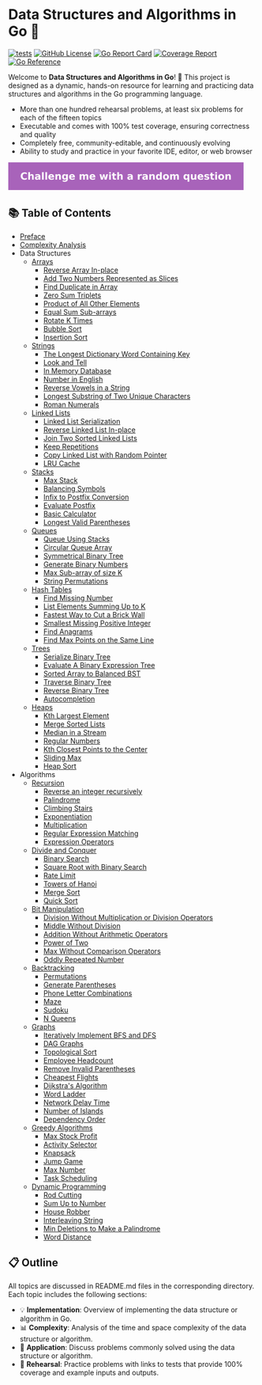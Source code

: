 # Data Structures and Algorithms in Go 🚀

[![tests](https://github.com/spring1843/go-dsa/actions/workflows/tests.yaml/badge.svg)](https://github.com/spring1843/go-dsa/actions/workflows/tests.yaml)
[![GitHub License](https://img.shields.io/badge/License-Apache%202.0-ff69b4.svg)](https://github.com/aws/karpenter/blob/main/LICENSE)
[![Go Report Card](https://goreportcard.com/badge/github.com/spring1843/go-dsa)](https://goreportcard.com/report/github.com/spring1843/go-dsa)
[![Coverage Report](https://coveralls.io/repos/github/spring1843/go-dsa/badge.svg?branch=main)](https://coveralls.io/github/spring1843/go-dsa?branch=main)
[![Go Reference](https://pkg.go.dev/badge/github.com/spring1843/go-dsa.svg)](https://pkg.go.dev/github.com/spring1843/go-dsa)

Welcome to **Data Structures and Algorithms in Go**! 🎉 This project is designed as a dynamic, hands-on resource for learning and practicing data structures and algorithms in the Go programming language.

* More than one hundred rehearsal problems, at least six problems for each of the fifteen topics
* Executable and comes with 100% test coverage, ensuring correctness and quality
* Completely free, community-editable, and continuously evolving
* Ability to study and practice in your favorite IDE, editor, or web browser

[![Random Challenge](./.github/assets/random_challenge.svg)](https://go.dev/play/p/XEUhCnHtlYF)

## 📚 Table of Contents

* [Preface](./preface.md)
* [Complexity Analysis](./complexity.md)
* Data Structures
    * [Arrays](./array/README.md)
        * [Reverse Array In-place](./array/reverse_inplace_test.go)
        * [Add Two Numbers Represented as Slices](./array/add_slice_of_numbers_test.go)
        * [Find Duplicate in Array](./array/find_duplicate_in_array_test.go)
        * [Zero Sum Triplets](./array/zero_sum_triplets_test.go)
        * [Product of All Other Elements](./array/product_of_all_other_elements_test.go)
        * [Equal Sum Sub-arrays](./array/equal_sum_subarrays_test.go)
        * [Rotate K Times](./array/rotate_k_steps_test.go)
        * [Bubble Sort](./array/bubble_sort_test.go)
        * [Insertion Sort](./array/insertion_sort_test.go)
    * [Strings](./strings/README.md)
        * [The Longest Dictionary Word Containing Key](./strings/longest_dictionary_word_test.go)
        * [Look and Tell](./strings/look_and_tell_test.go)
        * [In Memory Database](./strings/in_memory_database_test.go)
        * [Number in English](./strings/number_in_english_test.go)
        * [Reverse Vowels in a String](./strings/reverse_vowels_test.go)
        * [Longest Substring of Two Unique Characters](./strings/longest_substring_test.go)
        * [Roman Numerals](./strings/roman_numerals_test.go)
    * [Linked Lists](./linkedlist/README.md)
        * [Linked List Serialization](./linkedlist/serialization_test.go)
        * [Reverse Linked List In-place](./linkedlist/reverse_in_place_test.go)
        * [Join Two Sorted Linked Lists](./linkedlist/join_sorted_lists_test.go)
        * [Keep Repetitions](./linkedlist/keep_repetitions_test.go)
        * [Copy Linked List with Random Pointer](./linkedlist/copy_linklist_with_random_pointer_test.go)
        * [LRU Cache](./linkedlist/lru_cache_test.go)
    * [Stacks](./stack/README.md)
        * [Max Stack](./stack/max_stack_test.go)
        * [Balancing Symbols](./stack/balancing_symbols_test.go)
        * [Infix to Postfix Conversion](./stack/infix_to_postfix_test.go)
        * [Evaluate Postfix](./stack/evaluate_postfix_test.go)
        * [Basic Calculator](./stack/basic_calculator_test.go)
        * [Longest Valid Parentheses](./stack/longest_valid_parentheses_test.go)
    * [Queues](./queue/README.md)
        * [Queue Using Stacks](./queue/queue_using_stacks_test.go)
        * [Circular Queue Array](./queue/circular_queue_using_array_test.go)
        * [Symmetrical Binary Tree](./queue/symmetrical_binary_tree_test.go)
        * [Generate Binary Numbers](./queue/generate_binary_numbers_test.go)
        * [Max Sub-array of size K](./queue/max_of_sub_arrays_test.go)
        * [String Permutations](./queue/string_permutations_test.go)
    * [Hash Tables](./hashtable/README.md)
        * [Find Missing Number](./hashtable/missing_number_test.go)
        * [List Elements Summing Up to K](./hashtable/sum_up_to_k_test.go)
        * [Fastest Way to Cut a Brick Wall](./hashtable/find_anagrams_test.go)
        * [Smallest Missing Positive Integer](./hashtable/smallest_missing_positive_integer_test.go)
        * [Find Anagrams](./hashtable/find_anagrams_test.go)
        * [Find Max Points on the Same Line](./hashtable/max_points_on_line_test.go)
    * [Trees](./tree/README.md)
        * [Serialize Binary Tree](./tree/serialize_tree_test.go)
        * [Evaluate A Binary Expression Tree](./tree/evaluate_expression_test.go)
        * [Sorted Array to Balanced BST](./tree/sorted_array_to_balanced_bsd_test.go)
        * [Traverse Binary Tree](./tree/traverse_binary_tree_test.go)
        * [Reverse Binary Tree](./tree/reverse_binary_tree_test.go)
        * [Autocompletion](./tree/autocompletion_test.go)
    * [Heaps](./heap/README.md)
        * [Kth Largest Element](./heap/kth_largest_element_test.go)
        * [Merge Sorted Lists](./heap/merge_sorted_list_test.go)
        * [Median in a Stream](./heap/median_in_a_stream_test.go)
        * [Regular Numbers](./heap/regular_numbers_test.go)
        * [Kth Closest Points to the Center](./heap/k_closest_points_to_origin_test.go)
        * [Sliding Max](./heap/sliding_max_test.go)
        * [Heap Sort](./heap/heap_sort_test.go)
* Algorithms
    * [Recursion](./recursion/README.md)
        * [Reverse an integer recursively](./recursion/reverse_number_test.go)
        * [Palindrome](./recursion/is_palindrome_test.go)
        * [Climbing Stairs](./recursion/climbing_stairs_test.go)
        * [Exponentiation](./recursion/exponentiation_test.go)
        * [Multiplication](./recursion/multiplication_test.go)
        * [Regular Expression Matching](./recursion/regular_expression_test.go)
        * [Expression Operators](./recursion/expression_operators_test.go)
    * [Divide and Conquer](./dnc/README.md)
        * [Binary Search](./dnc/binary_search_test.go)
        * [Square Root with Binary Search](./dnc/square_root_test.go)
        * [Rate Limit](./dnc/rate_limit_test.go)
        * [Towers of Hanoi](./dnc/towers_of_hanoi_test.go)
        * [Merge Sort](./dnc/merge_sort_test.go)
        * [Quick Sort](./dnc/quick_sort_test.go)
    * [Bit Manipulation](./bit/README.md)
        * [Division Without Multiplication or Division Operators](./bit/division_without_operators_test.go)
        * [Middle Without Division](./bit/middle_without_division_test.go)
        * [Addition Without Arithmetic Operators](./bit/addition_without_operators_test.go)
        * [Power of Two](./bit/is_power_of_two_test.go)
        * [Max Without Comparison Operators](./bit/max_without_comparison_operators_test.go)
        * [Oddly Repeated Number](./bit/oddly_repeated_number_test.go)
    * [Backtracking](./backtracking/README.md)
        * [Permutations](./backtracking/permutations_test.go)
        * [Generate Parentheses](./backtracking/generate_parentheses_test.go)
        * [Phone Letter Combinations](./backtracking/phone_letter_combinations_test.go)
        * [Maze](./backtracking/maze_test.go)
        * [Sudoku](./backtracking/sudoku_test.go)
        * [N Queens](./backtracking/n_queens_test.go)
    * [Graphs](./graph/README.md)
        * [Iteratively Implement BFS and DFS](./graph/iterative_traversal_test.go)
        * [DAG Graphs](./graph/is_dag_test.go)
        * [Topological Sort](./graph/topological_sort_test.go)
        * [Employee Headcount](./graph/employee_headcount_test.go)
        * [Remove Invalid Parentheses](./graph/remove_invalid_parentheses_test.go)
        * [Cheapest Flights](./graph/cheapest_flights_test.go)
        * [Dijkstra's Algorithm](./graph/dijkstra_test.go)
        * [Word Ladder](./graph/word_ladder_test.go)
        * [Network Delay Time](./graph/network_delay_time_test.go)
        * [Number of Islands](./graph/number_of_islands_test.go)
        * [Dependency Order](./graph/dependency_order_test.go)
    * [Greedy Algorithms](./greedy/README.md)
        * [Max Stock Profit](./greedy/max_stock_profit_test.go)
        * [Activity Selector](./greedy/activity_selector_test.go)
        * [Knapsack](./greedy/knapsack_test.go)
        * [Jump Game](./greedy/jump_game_test.go)
        * [Max Number](./greedy/max_number_test.go)
        * [Task Scheduling](./greedy/task_scheduling_test.go)
    * [Dynamic Programming](./dp/README.md)
        * [Rod Cutting](./dp/rod_cutting_test.go)
        * [Sum Up to Number](./dp/sum_up_to_integer_test.go)
        * [House Robber](./dp/house_robber_test.go)
        * [Interleaving String](./dp/interleaving_string_test.go)
        * [Min Deletions to Make a Palindrome](./dp/min_deletions_to_make_palindrome_test.go)
        * [Word Distance](./dp/word_distance_test.go)

## 📋 Outline

All topics are discussed in README.md files in the corresponding directory. Each topic includes the following sections:

* 💡 **Implementation**: Overview of implementing the data structure or algorithm in Go.
* 📊 **Complexity**: Analysis of the time and space complexity of the data structure or algorithm.
* 🎯 **Application**: Discuss problems commonly solved using the data structure or algorithm.
* 📝 **Rehearsal**: Practice problems with links to tests that provide 100% coverage and example inputs and outputs.
